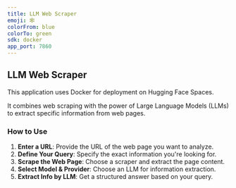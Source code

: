 ```yaml
---
title: LLM Web Scraper
emoji: 🕸️
colorFrom: blue
colorTo: green
sdk: docker
app_port: 7860
---
```


## LLM Web Scraper

This application uses Docker for deployment on Hugging Face Spaces.

It combines web scraping with the power of Large Language Models (LLMs) to extract specific information from web pages.

### How to Use
1. **Enter a URL**: Provide the URL of the web page you want to analyze.
2. **Define Your Query**: Specify the exact information you're looking for.
3. **Scrape the Web Page**: Choose a scraper and extract the page content.
4. **Select Model & Provider**: Choose an LLM for information extraction.
5. **Extract Info by LLM**: Get a structured answer based on your query.